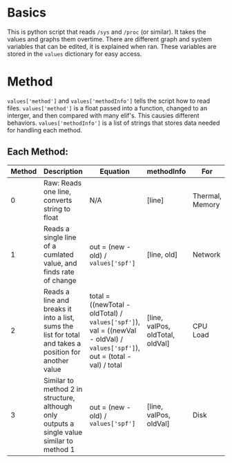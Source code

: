 # Basics

This is python script that reads `/sys` and `/proc` (or similar). It takes the values and graphs them overtime. There are different graph and system variables that can be edited, it is explained when ran. These variables are stored in the `values` dictionary for easy access.

# Method

`values['method']` and `values['methodInfo']` tells the script how to read files. `values['method']` is a float passed into a function, changed to an interger, and then compared with many elif's. This causies different behaviors. `values['methodInfo']` is a list of strings that stores data needed for handling each method.

## Each Method:

| Method | Description | Equation | methodInfo | For |
| ------ | ----------- | -------- | ---------- | --- |
| 0 | Raw: Reads one line, converts string to float | N/A | [line] | Thermal, Memory |
| 1 | Reads a single line of a cumlated value, and finds rate of change | out = (new - old) / `values['spf']` | [line, old] | Network |
| 2 | Reads a line and breaks it into a list, sums the list for total and takes a position for another value | total = ((newTotal - oldTotal) / `values['spf']`), val = ((newVal - oldVal) / `values['spf']`), out = (total - val) / total | [line, valPos, oldTotal, oldVal] | CPU Load |
| 3 | Similar to method 2 in structure, although only outputs a single value similar to method 1 | out = (new - old) / `values['spf']` | [line, valPos, oldVal] | Disk
